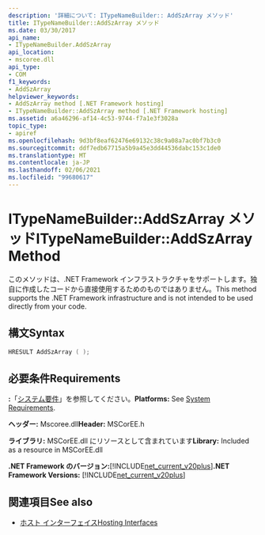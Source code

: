 ```yaml
---
description: '詳細について: ITypeNameBuilder:: AddSzArray メソッド'
title: ITypeNameBuilder::AddSzArray メソッド
ms.date: 03/30/2017
api_name:
- ITypeNameBuilder.AddSzArray
api_location:
- mscoree.dll
api_type:
- COM
f1_keywords:
- AddSzArray
helpviewer_keywords:
- AddSzArray method [.NET Framework hosting]
- ITypeNameBuilder::AddSzArray method [.NET Framework hosting]
ms.assetid: a6a46296-af14-4c53-9744-f7a1e3f3028a
topic_type:
- apiref
ms.openlocfilehash: 9d3bf8eaf62476e69132c38c9a08a7ac0bf7b3c0
ms.sourcegitcommit: ddf7edb67715a5b9a45e3dd44536dabc153c1de0
ms.translationtype: MT
ms.contentlocale: ja-JP
ms.lasthandoff: 02/06/2021
ms.locfileid: "99680617"
---
```

# <a name="itypenamebuilderaddszarray-method"></a><span data-ttu-id="663d9-103">ITypeNameBuilder::AddSzArray メソッド</span><span class="sxs-lookup"><span data-stu-id="663d9-103">ITypeNameBuilder::AddSzArray Method</span></span>

<span data-ttu-id="663d9-104">このメソッドは、.NET Framework インフラストラクチャをサポートします。独自に作成したコードから直接使用するためのものではありません。</span><span class="sxs-lookup"><span data-stu-id="663d9-104">This method supports the .NET Framework infrastructure and is not intended to be used directly from your code.</span></span>  
  
## <a name="syntax"></a><span data-ttu-id="663d9-105">構文</span><span class="sxs-lookup"><span data-stu-id="663d9-105">Syntax</span></span>  
  
```cpp  
HRESULT AddSzArray ( );  
```  
  
## <a name="requirements"></a><span data-ttu-id="663d9-106">必要条件</span><span class="sxs-lookup"><span data-stu-id="663d9-106">Requirements</span></span>  

 <span data-ttu-id="663d9-107">**:**「[システム要件](../../get-started/system-requirements.md)」を参照してください。</span><span class="sxs-lookup"><span data-stu-id="663d9-107">**Platforms:** See [System Requirements](../../get-started/system-requirements.md).</span></span>  
  
 <span data-ttu-id="663d9-108">**ヘッダー:** Mscoree.dll</span><span class="sxs-lookup"><span data-stu-id="663d9-108">**Header:** MSCorEE.h</span></span>  
  
 <span data-ttu-id="663d9-109">**ライブラリ:** MSCorEE.dll にリソースとして含まれています</span><span class="sxs-lookup"><span data-stu-id="663d9-109">**Library:** Included as a resource in MSCorEE.dll</span></span>  
  
 <span data-ttu-id="663d9-110">**.NET Framework のバージョン:**[!INCLUDE[net_current_v20plus](../../../../includes/net-current-v20plus-md.md)]</span><span class="sxs-lookup"><span data-stu-id="663d9-110">**.NET Framework Versions:** [!INCLUDE[net_current_v20plus](../../../../includes/net-current-v20plus-md.md)]</span></span>  
  
## <a name="see-also"></a><span data-ttu-id="663d9-111">関連項目</span><span class="sxs-lookup"><span data-stu-id="663d9-111">See also</span></span>

- [<span data-ttu-id="663d9-112">ホスト インターフェイス</span><span class="sxs-lookup"><span data-stu-id="663d9-112">Hosting Interfaces</span></span>](hosting-interfaces.md)
